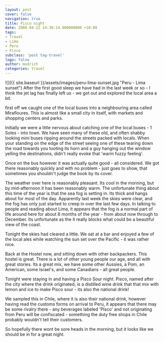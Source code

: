 ```yaml
---
layout: post
cover: false
navigation: true
title: Pisco night
date: 2008-04-22 14:30:14.000000000 +10:00
tags:
- Travel
- Lima
- Peru
- Pisco
subclass: 'post tag-travel'
logo: false
author: modrich
categories: travel
---
```

![]({{ site.baseurl }}/assets/images/peru-lima-sunset.jpg "Peru - Lima sunset")
After the first good sleep we have had in the last week or so - I think the jet lag has finally left us - we got out and explored the local area a bit.

first off we caught one of the local buses into a neighbouring area called Mirafloures. This is almost like a small city in itself, with markets and shopping centers and parks.

Initially we were a little nervous about catching one of the local buses - 1 Soles - into town. We have seen many of these old, and often shabby looking mini buses ripping around the streets packed with locals. When your standing on the edge of the street seeing one of these tearing down the road towards you tooting its horn and a guy hanging out the window yelling the destinations, didn't really evoke that 'warm fuzzy feeling'.

Once on the bus however it was actually quite good - all considered. We got there reasonably quickly and with no problem - just goes to show, that sometimes you shouldn't judge the book by its cover.

The weather over here is reasonably pleasant. Its cool in the morning, but by mid-afternoon it has been reasonably warm. The unfortunate thing about this time of the year is that the sea fog is setting in. Its thick and hangs about for most of the day. Apparently last week the skies were clear, and the fog has only just started to creep in over the last few days. In talking to people and reading about Lima, it appears that the fog is a normal part of life around here for about 8 months of the year - from about now through to December. Its unfortunate as the it really blocks what could be a beautiful view of the coast.

Tonight the skies had cleared a little. We sat at a bar and enjoyed a few of the local ales while watching the sun set over the Pacific - it was rather nice.

Back at the Hostel now, and sitting down with other backpackers. This hostel is great. There is a lot of other young people our age, and all with great stories. Its a great mix, we have some other Aussies, a Pom, an American, some Israel's, and some Canadians - all great people.

Tonight were staying in and having a Pisco Sour night. Pisco, named after the city where the drink originated, is a distilled wine drink that that mix with lemon and ice to make Pisco sour - its also the national drink!

We sampled this in Chile, where it is also their national drink, however having read the customs forms on arrival to Peru, it appears that there may be some rivalry there - any beverages labeled 'Pisco' and not originating from Peru will be confiscated - something the duty free shops in Chile probably wouldn't tell their customers.

So hopefully there wont be sore heads in the morning, but it looks like we should be in for a great night.

